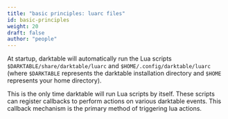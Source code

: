 ```yaml
---
title: "basic principles: luarc files"
id: basic-principles
weight: 20
draft: false
author: "people"
---
```


At startup, darktable will automatically run the Lua scripts `$DARKTABLE/share/darktable/luarc` and `$HOME/.config/darktable/luarc` (where `$DARKTABLE` represents the darktable installation directory and `$HOME` represents your home directory).

This is the only time darktable will run Lua scripts by itself. These scripts can register callbacks to perform actions on various darktable events. This callback mechanism is the primary method of triggering lua actions.
